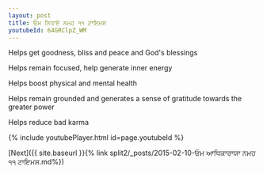 ```yaml
---
layout: post
title: ਓਮ ਨਿਧਾਏ ਨਮਹ ੧੧ ਟਾਇਮਸ
youtubeId: 64GRClpZ_WM
---
```

 
 
Helps get goodness, bliss and peace and God's blessings
 
Helps remain focused, help generate inner energy 
 
Helps boost physical and mental health 
 
Helps remain grounded and generates a sense of gratitude towards the greater power 
 
Helps reduce bad karma
 
 
 
 


{% include youtubePlayer.html id=page.youtubeId %}
 
[Next]({{ site.baseurl }}{% link  split2/_posts/2015-02-10-ਓਮ ਆਧਿਕਾਰਾਯਾ ਨਮਹ ੧੧ ਟਾਇਮਸ.md%})
 
